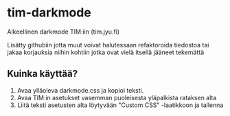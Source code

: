 # tim-darkmode

Alkeellinen darkmode TIM:iin (tim.jyu.fi)

Lisätty githubiin jotta muut voivat halutessaan refaktoroida tiedostoa tai jakaa korjauksia niihin kohtiin jotka ovat vielä itsellä jääneet tekemättä


## Kuinka käyttää?

1. Avaa ylläoleva darkmode.css ja kopioi teksti. 
2. Avaa TIM:in asetukset vasemman puoleisesta yläpalkista rataksen alta
3. Liitä teksti asetusten alta löytyvään "Custom CSS" -laatikkoon ja tallenna
